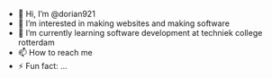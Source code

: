 - 👋 Hi, I’m @dorian921
- 👀 I’m interested in making websites and making software
- 🌱 I’m currently learning software development at techniek college rotterdam
- 📫 How to reach me 
- ⚡ Fun fact: ...

<!---
dorian921/dorian921 is a ✨ special ✨ repository because its `README.md` (this file) appears on your GitHub profile.
You can click the Preview link to take a look at your changes.
--->
